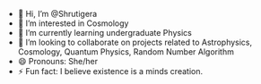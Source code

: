 - 👋 Hi, I’m @Shrutigera
- 👀 I’m interested in Cosmology
- 🌱 I’m currently learning undergraduate Physics
- 💞️ I’m looking to collaborate on projects related to Astrophysics, Cosmology, Quantum Physics, Random Number Algorithm
- 😄 Pronouns: She/her
- ⚡ Fun fact: I believe existence is a minds creation.

<!---
Shrutigera/Shrutigera is a ✨ special ✨ repository because its `README.md` (this file) appears on your GitHub profile.
You can click the Preview link to take a look at your changes.
--->
